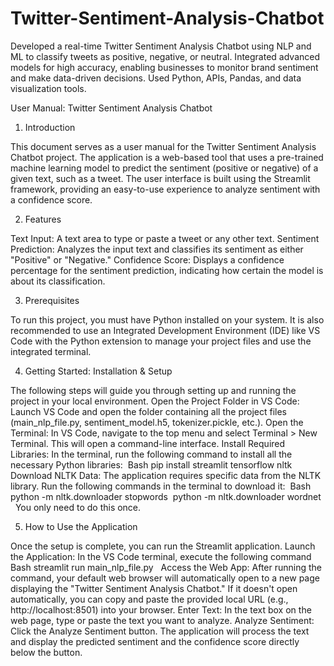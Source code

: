 # Twitter-Sentiment-Analysis-Chatbot
Developed a real-time Twitter Sentiment Analysis Chatbot using NLP and ML to classify tweets as positive, negative, or neutral. Integrated advanced models for high accuracy, enabling businesses to monitor brand sentiment and make data-driven decisions. Used Python, APIs, Pandas, and data visualization tools.


User Manual: Twitter Sentiment Analysis Chatbot


1. Introduction

This document serves as a user manual for the Twitter Sentiment Analysis Chatbot project. The application is a web-based tool that uses a pre-trained machine learning model to predict the sentiment (positive or negative) of a given text, such as a tweet. The user interface is built using the Streamlit framework, providing an easy-to-use experience to analyze sentiment with a confidence score.

2. Features

Text Input: A text area to type or paste a tweet or any other text.
Sentiment Prediction: Analyzes the input text and classifies its sentiment as either "Positive" or "Negative."
Confidence Score: Displays a confidence percentage for the sentiment prediction, indicating how certain the model is about its classification.

3. Prerequisites

To run this project, you must have Python installed on your system. It is also recommended to use an Integrated Development Environment (IDE) like VS Code with the Python extension to manage your project files and use the integrated terminal.

4. Getting Started: Installation & Setup

The following steps will guide you through setting up and running the project in your local environment.
Open the Project Folder in VS Code: Launch VS Code and open the folder containing all the project files (main_nlp_file.py, sentiment_model.h5, tokenizer.pickle, etc.).
Open the Terminal: In VS Code, navigate to the top menu and select Terminal > New Terminal. This will open a command-line interface.
Install Required Libraries: In the terminal, run the following command to install all the necessary Python libraries:        Bash
                pip install streamlit tensorflow nltk 
Download NLTK Data: The application requires specific data from the NLTK library. Run the following commands in the terminal to download it: 
Bash  python -m nltk.downloader stopwords    python -m nltk.downloader wordnet   You only need to do this once.




5. How to Use the Application

Once the setup is complete, you can run the Streamlit application.
Launch the Application: In the VS Code terminal, execute the following command
                     Bash streamlit run main_nlp_file.py  
Access the Web App: After running the command, your default web browser will automatically open to a new page displaying the "Twitter Sentiment Analysis Chatbot." If it doesn't open automatically, you can copy and paste the provided local URL (e.g., http://localhost:8501) into your browser.
Enter Text: In the text box on the web page, type or paste the text you want to analyze.
Analyze Sentiment: Click the Analyze Sentiment button. The application will process the text and display the predicted sentiment and the confidence score directly below the button.
